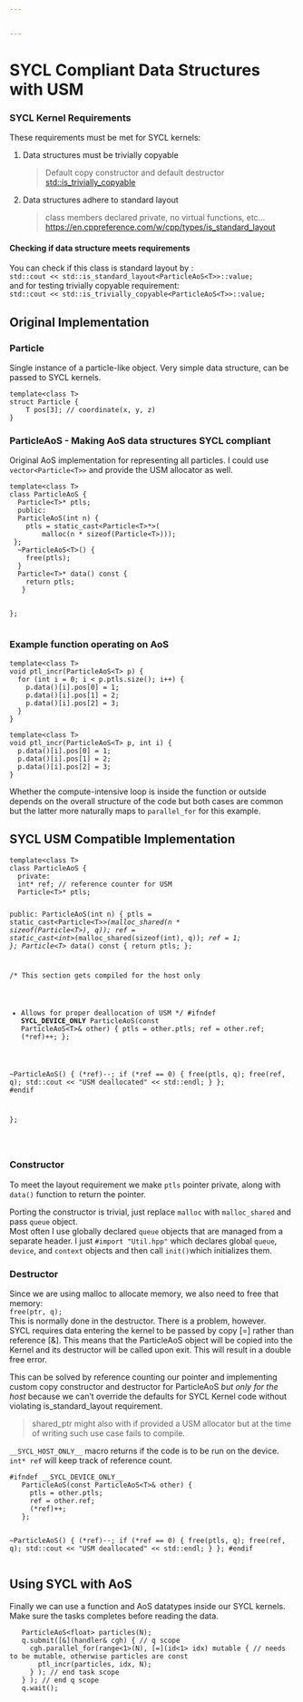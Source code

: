 ```yaml
---


---
```


<h1 id="sycl-compliant-data-structures-with-usm">SYCL Compliant Data Structures with USM</h1>
<h3 id="sycl-kernel-requirements">SYCL Kernel Requirements</h3>
<p>These requirements must be met for SYCL kernels:</p>
<ol>
<li>Data structures must be trivially copyable
<blockquote>
<p>Default copy constructor and default destructor<br>
<a href="https://en.cppreference.com/w/cpp/types/is_trivially_copyable">std::is_trivially_copyable</a></p>
</blockquote>
</li>
<li>Data structures adhere to standard layout
<blockquote>
<p>class members declared private, no virtual functions, etc…<br>
<a href="https://en.cppreference.com/w/cpp/types/is_standard_layout">https://en.cppreference.com/w/cpp/types/is_standard_layout</a></p>
</blockquote>
</li>
</ol>
<h4 id="checking-if-data-structure-meets-requirements">Checking if data structure meets requirements</h4>
<p>You can check if this class is standard layout by :<br>
<code>std::cout &lt;&lt; std::is_standard_layout&lt;ParticleAoS&lt;T&gt;&gt;::value;</code><br>
and for testing trivially copyable requirement:<br>
<code>std::cout &lt;&lt; std::is_trivially_copyable&lt;ParticleAoS&lt;T&gt;&gt;::value;</code></p>
<h2 id="original-implementation">Original Implementation</h2>
<h3 id="particle">Particle</h3>
<p>Single instance of a particle-like object.  Very simple data structure, can be passed to SYCL kernels.</p>
<pre><code>template&lt;class T&gt;
struct Particle {
	T pos[3]; // coordinate(x, y, z)
}
</code></pre>
<h3 id="particleaos---making-aos-data-structures-sycl-compliant">ParticleAoS - Making AoS data structures SYCL compliant</h3>
<p>Original AoS implementation for representing all particles. I could use <code>vector&lt;Particle&lt;T&gt;&gt;</code> and provide the USM allocator as well.</p>
<pre><code>template&lt;class T&gt;
class ParticleAoS {
  Particle&lt;T&gt;* ptls;
  public:
  ParticleAoS(int n) {
	ptls = static_cast&lt;Particle&lt;T&gt;*&gt;(
		malloc(n * sizeof(Particle&lt;T&gt;)));
 };
  ~ParticleAoS&lt;T&gt;() {
    free(ptls);
  }
  Particle&lt;T&gt;* data() const {
    return ptls;
   }

 };
</code></pre>
<h3 id="example-function-operating-on-aos">Example function operating on AoS</h3>
<pre><code>template&lt;class T&gt;
void ptl_incr(ParticleAoS&lt;T&gt; p) {
  for (int i = 0; i &lt; p.ptls.size(); i++) {
    p.data()[i].pos[0] = 1;
    p.data()[i].pos[1] = 2;
    p.data()[i].pos[2] = 3;
  }
}
</code></pre>
<pre><code>template&lt;class T&gt;
void ptl_incr(ParticleAoS&lt;T&gt; p, int i) {
  p.data()[i].pos[0] = 1;
  p.data()[i].pos[1] = 2;
  p.data()[i].pos[2] = 3;
}
</code></pre>
<p>Whether the compute-intensive loop is inside the function or outside depends on the overall structure of the code but both cases are common but the latter more naturally maps to <code>parallel_for</code> for this example.</p>
<h2 id="sycl-usm-compatible-implementation">SYCL USM Compatible Implementation</h2>
<pre><code>template&lt;class T&gt;
class ParticleAoS {
  private:
  int* ref; // reference counter for USM
  Particle&lt;T&gt;* ptls;
  
  public:
  ParticleAoS(int n) {
    ptls = static_cast&lt;Particle&lt;T&gt;*&gt;(malloc_shared(n * sizeof(Particle&lt;T&gt;), q));
    ref = static_cast&lt;int*&gt;(malloc_shared(sizeof(int), q));
    *ref = 1;
  };
  Particle&lt;T&gt;* data() const {
    return ptls;
  };

  /* This section gets compiled for the host only
   * Allows for proper deallocation of USM */
#ifndef __SYCL_DEVICE_ONLY__
  ParticleAoS(const ParticleAoS&lt;T&gt;&amp; other) {
    ptls = other.ptls;
    ref = other.ref;
    (*ref)++;
  };

  ~ParticleAoS() {
    (*ref)--;
    if (*ref == 0) {
      free(ptls, q);
      free(ref, q);
      std::cout &lt;&lt; "USM deallocated" &lt;&lt; std::endl;
    }
  };
#endif

};

</code></pre>
<h3 id="constructor">Constructor</h3>
<p>To meet the layout requirement we make <code>ptls</code> pointer private, along with <code>data()</code> function to return the pointer.</p>
<p>Porting the constructor is trivial, just replace <code>malloc</code> with <code>malloc_shared</code> and pass <code>queue</code> object.<br>
Most often I use globally declared <code>queue</code> objects that are managed from a separate header. I just <code>#import "Util.hpp"</code> which declares global <code>queue</code>, <code>device</code>, and <code>context</code> objects and then call <code>init()</code>which initializes them.</p>
<h3 id="destructor">Destructor</h3>
<p>Since we are using malloc to allocate memory, we also need to free that memory:<br>
<code>free(ptr, q);</code><br>
This is normally done in the destructor. There is a problem, however.<br>
SYCL requires data entering the kernel to be passed by copy [=] rather than reference [&amp;].  This means that the ParticleAoS object will be copied into the Kernel and its destructor will be called upon exit. This will result in a double free error.</p>
<p>This can be solved by reference counting our pointer and implementing custom copy constructor and destructor for ParticleAoS <em>but only for the host</em> because we can’t override the defaults for SYCL Kernel code without violating is_standard_layout requirement.</p>
<blockquote>
<p>shared_ptr might also with if provided a USM allocator but at the time of writing such use case fails to compile.</p>
</blockquote>
<p><code>__SYCL_HOST_ONLY__</code> macro returns if the code is to be run on the  device.<br>
<code>int* ref</code> will keep track of reference count.</p>
<pre><code>#ifndef __SYCL_DEVICE_ONLY__
   ParticleAoS(const ParticleAoS&lt;T&gt;&amp; other) {
     ptls = other.ptls;
     ref = other.ref;
     (*ref)++;
   };

   ~ParticleAoS() {
     (*ref)--;
     if (*ref == 0) {
       free(ptls, q);
       free(ref, q);
       std::cout &lt;&lt; "USM deallocated" &lt;&lt; std::endl;
     }
   };
#endif
</code></pre>
<h2 id="using-sycl-with-aos">Using SYCL with AoS</h2>
<p>Finally we can use a function and AoS datatypes inside our SYCL kernels. Make sure the tasks completes before reading the data.</p>
<pre><code>   ParticleAoS&lt;float&gt; particles(N);
   q.submit([&amp;](handler&amp; cgh) { // q scope
     cgh.parallel_for(range&lt;1&gt;(N), [=](id&lt;1&gt; idx) mutable { // needs to be mutable, otherwise particles are const
       ptl_incr(particles, idx, N);
     } ); // end task scope
   } ); // end q scope
   q.wait();
</code></pre>

